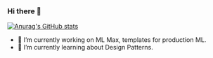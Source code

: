 ### Hi there 👋

[![Anurag's GitHub stats](https://github-readme-stats.vercel.app/api?username=josiahdavis)](https://github.com/anuraghazra/github-readme-stats)

- 🔭 I’m currently working on ML Max, templates for production ML.
- 🌱 I’m currently learning about Design Patterns.

<!--
**josiahdavis/josiahdavis** is a ✨ _special_ ✨ repository because its `README.md` (this file) appears on your GitHub profile.

- 👯 I’m looking to collaborate on 
- 🤔 I’m looking for help with ...
- 💬 Ask me about ...
- 📫 How to reach me: ...
- 😄 Pronouns: ...
- ⚡ Fun fact: ...
-->
